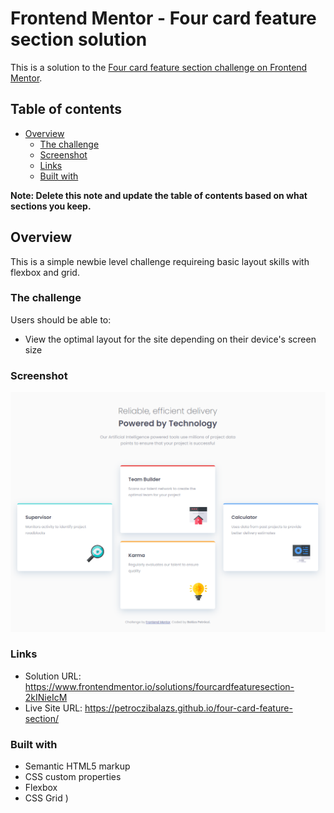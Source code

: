 # Frontend Mentor - Four card feature section solution

This is a solution to the [Four card feature section challenge on Frontend Mentor](https://www.frontendmentor.io/challenges/four-card-feature-section-weK1eFYK). 
## Table of contents

- [Overview](#overview)
  - [The challenge](#the-challenge)
  - [Screenshot](#screenshot)
  - [Links](#links)
  - [Built with](#built-with)



**Note: Delete this note and update the table of contents based on what sections you keep.**

## Overview
This is a simple newbie level challenge requireing basic layout skills with flexbox and grid.

### The challenge

Users should be able to:

- View the optimal layout for the site depending on their device's screen size

### Screenshot

![](./images/screenshot.png)


### Links

- Solution URL: https://www.frontendmentor.io/solutions/fourcardfeaturesection-2kINieIcM
- Live Site URL: https://petroczibalazs.github.io/four-card-feature-section/

### Built with

- Semantic HTML5 markup
- CSS custom properties
- Flexbox
- CSS Grid
) 




